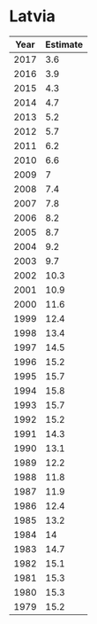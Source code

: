 # Latvia

| Year | Estimate |
| ---- | -------- |
| 2017 | 3.6 |
| 2016 | 3.9 |
| 2015 | 4.3 |
| 2014 | 4.7 |
| 2013 | 5.2 |
| 2012 | 5.7 |
| 2011 | 6.2 |
| 2010 | 6.6 |
| 2009 | 7 |
| 2008 | 7.4 |
| 2007 | 7.8 |
| 2006 | 8.2 |
| 2005 | 8.7 |
| 2004 | 9.2 |
| 2003 | 9.7 |
| 2002 | 10.3 |
| 2001 | 10.9 |
| 2000 | 11.6 |
| 1999 | 12.4 |
| 1998 | 13.4 |
| 1997 | 14.5 |
| 1996 | 15.2 |
| 1995 | 15.7 |
| 1994 | 15.8 |
| 1993 | 15.7 |
| 1992 | 15.2 |
| 1991 | 14.3 |
| 1990 | 13.1 |
| 1989 | 12.2 |
| 1988 | 11.8 |
| 1987 | 11.9 |
| 1986 | 12.4 |
| 1985 | 13.2 |
| 1984 | 14 |
| 1983 | 14.7 |
| 1982 | 15.1 |
| 1981 | 15.3 |
| 1980 | 15.3 |
| 1979 | 15.2 |